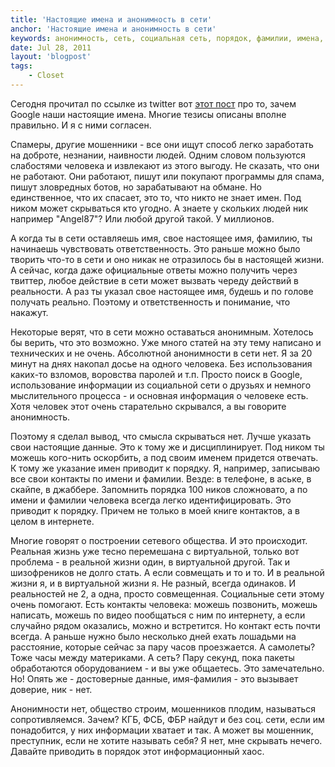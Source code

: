 ```yaml
---
title: 'Настоящие имена и анонимность в сети'
anchor: 'Настоящие имена и анонимность в сети'
keywords: анонимность, сеть, социальная сеть, порядок, фамилии, имена, настоящие, жизнь, общество
date: Jul 28, 2011
layout: 'blogpost'
tags:
    - Closet
---
```


Сегодня прочитал по ссылке из twitter вот [этот пост](http://www.bbc.co.uk/russian/society/2011/07/110728_google_real_names.shtml) про то, зачем Google наши настоящие имена. Многие тезисы описаны вполне правильно. И я с ними согласен.

Спамеры, другие мошенники - все они ищут способ легко заработать на доброте, незнании, наивности людей. Одним словом пользуются слабостями человека и извлекают из этого выгоду. Не сказать, что они не работают. Они работают, пишут или покупают программы для спама, пишут зловредных ботов, но зарабатывают на обмане. Но единственное, что их спасает, это то, что никто не знает имен. Под ником может скрываться кто угодно. А знаете у скольких людей ник например "Angel87"? Или любой другой такой. У миллионов.

<!-- cut -->

А когда ты в сети оставляешь имя, свое настоящее имя, фамилию, ты начинаешь чувствовать ответственность. Это раньше можно было творить что-то в сети и оно никак не отразилось бы в настоящей жизни. А сейчас, когда даже официальные ответы можно получить через твиттер, любое действие в сети может вызвать череду действий в реальности. А раз ты указал свое настоящее имя, будешь и по голове получать реально. Поэтому и ответственность и понимание, что накажут.

Некоторые верят, что в сети можно оставаться анонимным. Хотелось бы верить, что это возможно. Уже много статей на эту тему написано и технических и не очень. Абсолютной анонимности в сети нет. Я за 20 минут на днях накопал досье на одного человека. Без использования каких-то взломов, воровства паролей и т.п. Просто поиск в Google, использование информации из социальной сети о друзьях и немного мыслительного процесса - и основная информация о человеке есть. Хотя человек этот очень старательно скрывался, а вы говорите анонимность.

Поэтому я сделал вывод, что смысла скрываться нет. Лучше указать свои настоящие данные. Это к тому же и дисциплинирует. Под ником ты можешь кого-нить оскорбить, а под своим именем придется отвечать. К тому же указание имен приводит к порядку. Я, например, записываю все свои контакты по имени и фамилии. Везде: в телефоне, в аське, в скайпе, в джаббере. Запомнить порядка 100 ников сложновато, а по имени и фамилии человека всегда легко идентифицировать. Это приводит к порядку. Причем не только в моей книге контактов, а в целом в интернете.

Многие говорят о построении сетевого общества. И это происходит. Реальная жизнь уже тесно перемешана с виртуальной, только вот проблема - в реальной жизни один, в виртуальной другой. Так и шизофреников не долго стать. А если совмещать и то и то. И в реальной жизни я, и в виртуальной жизни я. Не разный, всегда одинаков. И реальностей не 2, а одна, просто совмещенная. Социальные сети этому очень помогают. Есть контакты человека: можешь позвонить, можешь написать, можешь по видео пообщаться с ним по интернету, а если случайно рядом оказались, можно и встретится. Но контакт есть почти всегда. А раньше нужно было несколько дней ехать лошадьми на расстояние, которые сейчас за пару часов проезжается. А самолеты? Тоже часы между материками. А сеть? Пару секунд, пока пакеты обработаются оборудованием - и вы уже общаетесь. Это замечательно. Но! Опять же - достоверные данные, имя-фамилия - это вызывает доверие, ник - нет.

Анонимности нет, общество строим, мошенников плодим, называться сопротивляемся. Зачем? КГБ, ФСБ, ФБР найдут и без соц. сети, если им понадобится, у них информации хватает и так. А может вы мошенник, преступник, если не хотите называть себя? Я нет, мне скрывать нечего. Давайте приводить в порядок этот информационный хаос.
